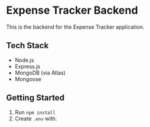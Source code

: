 # Expense Tracker Backend

This is the backend for the Expense Tracker application.

## Tech Stack

- Node.js
- Express.js
- MongoDB (via Atlas)
- Mongoose

## Getting Started

1. Run `npm install`
2. Create `.env` with:
